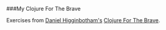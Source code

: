 ###My Clojure For The Brave

Exercises from [Daniel Higginbotham's](https://twitter.com/nonrecursive) [Clojure For The Brave](https://www.braveclojure.com).
